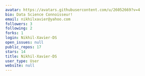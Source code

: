 ```yaml
---
avatar: https://avatars.githubusercontent.com/u/26052669?v=4
bio: Data Science Connoisseur!
email: nikhilxavier@yahoo.com
followers: 3
following: 2
forks: 1
login: Nikhil-Xavier-DS
open_issues: null
public_repos: 17
stars: 14
title: Nikhil-Xavier-DS
user_type: User
website: null
---
```

